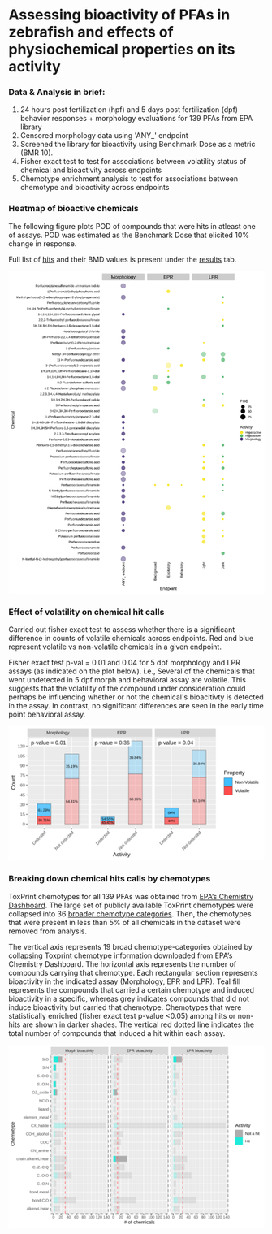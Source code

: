 # Assessing bioactivity of PFAs in zebrafish and effects of physiochemical properties on its activity

### Data & Analysis in brief: 

1. 24 hours post fertilization (hpf) and 5 days post fertilization (dpf) behavior responses + morphology evaluations for 139 PFAs from EPA library
2. Censored morphology data using 'ANY_' endpoint
3. Screened the library for bioactivity using Benchmark Dose as a metric (BMR 10).
4. Fisher exact test to test for associations between volatility status of chemical and bioactivity across endpoints
5. Chemotype enrichment analysis to test for associations between chemotype and bioactivity across endpoints

### Heatmap of bioactive chemicals

The following figure plots POD of compounds that were hits in atleast one of assays. POD was estimated as the Benchmark Dose that elicited 10% change in response. 

Full list of [hits](https://github.com/pthunga/PFAS-analysis/blob/main/results/final_consolidated.csv) and their BMD values is present under the [results](https://github.com/pthunga/PFAS-analysis/blob/main/results) tab.


![flowchart](https://github.com/pthunga/PFAS-analysis/blob/main/results/images/global_heatmap_bmd.svg)

### Effect of volatility on chemical hit calls

Carried out fisher exact test to assess whether there is a significant difference in counts of volatile chemicals across endpoints. Red and blue represent volatile vs non-volatile chemicals in a given endpoint.

Fisher exact test p-val = 0.01 and 0.04 for 5 dpf morphology and LPR assays (as indicated on the plot below). i.e., Several of the chemicals that went undetected in 5 dpf morph and behavioral assay are volatile. This suggests that the volatility of the compound under consideration could perhaps be influencing whether or not the chemical's bioacitivty is detected in the assay. In contrast, no significant differences are seen in the early time point behavioral assay.  

![flowchart](https://github.com/pthunga/PFAS-analysis/blob/main/results/images/volatility-ftest.svg)

 ### Breaking down chemical hits calls by chemotypes
 
 ToxPrint chemotypes for all 139 PFAs was obtained from [EPA’s Chemistry Dashboard](https://comptox.epa.gov/dashboard/dsstoxdb/batch_search). The large set of publicly available ToxPrint chemotypes were collapsed into 36 [broader chemotype categories](https://github.com/pthunga/PFAS-analysis/blob/main/results/SupplementaryInfo_ToxPrints_PFAS-condensed.csv). Then, the chemotypes that were present in less than 5% of all chemicals in the dataset were removed from analysis. 
  
The vertical axis represents 19 broad chemotype-categories obtained by collapsing Toxprint chemotype information downloaded from EPA’s Chemistry Dashboard.  The horizontal axis represents the number of compounds carrying that chemotype. Each rectangular section represents bioactivity in the indicated assay (Morphology, EPR and LPR). Teal fill represents the compounds that carried a certain chemotype and induced bioactivity in a specific, whereas grey indicates compounds that did not induce bioactivity but carried that chemotype. Chemotypes that were statistically enriched (fisher exact test p-value <0.05) among hits or non-hits are shown in darker shades. The vertical red dotted line indicates the total number of compounds that induced a hit within each assay.

![flowchart](https://github.com/pthunga/PFAS-analysis/blob/main/results/images/chemotypePlot-BMDhits.svg)


